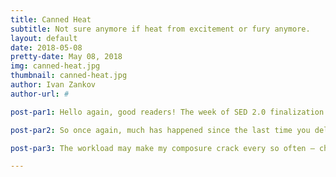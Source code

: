 ```yaml
---
title: Canned Heat
subtitle: Not sure anymore if heat from excitement or fury anymore.
layout: default
date: 2018-05-08
pretty-date: May 08, 2018
img: canned-heat.jpg
thumbnail: canned-heat.jpg
author: Ivan Zankov
author-url: #

post-par1: Hello again, good readers! The week of SED 2.0 finalization is upon us! This means plenty of work for each one of us! And not just in our division either – but our respective sections in the SED itself – it’s double the trouble! Maybe the rubble too, if we start collapsing under the pressure. With all this work needing to get done, my very dreams will probably be filled with equations, balloons, and snow (because apparently you not safe from snow even in May if you live in Kiruna)! The flames burn within me from this pressure – but I channel them into productivity I never knew I had!

post-par2: So once again, much has happened since the last time you delightful readers might have seen my name in the author’s ID slot! Both Erik and I have updated our respective chunks of the Matlab code, so now the output data is not only more accurate (on my part), but also more comprehensive (Erik’s part)! The main Matlab file can now display various temperatures both with and without direct radiation from the sun. Other than that, he continues with Ansys simulations and I continue with my tables of thermal properties for air... These tables give the convection values for my script, which leads into his main script, and those results are what go into the 3D simulations of thermal flux.

post-par3: The workload may make my composure crack every so often – characterized by my proclivity for shouting profanity. But I find a good way to relax in times like these to be to listen to music that could describe the situation concisely. I felt the custom visualization playing with this song also deserved to be shared.

---
```

